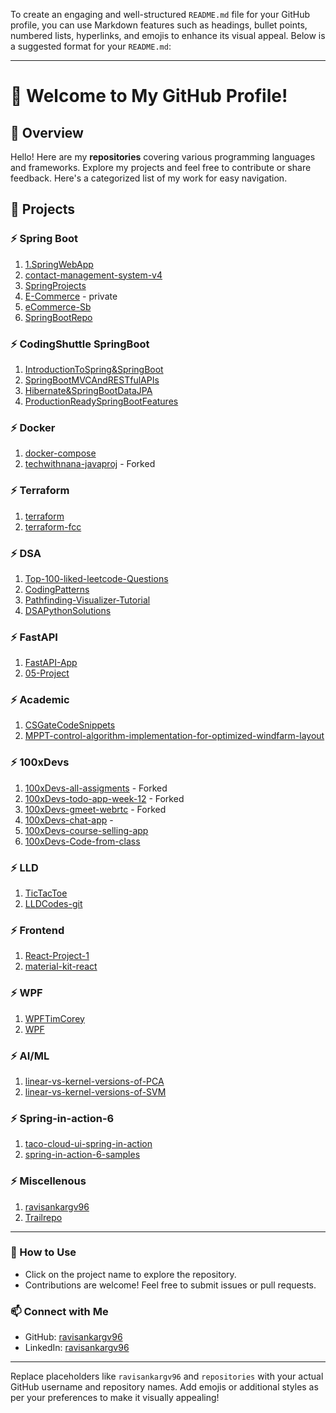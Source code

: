 To create an engaging and well-structured `README.md` file for your GitHub profile, you can use Markdown features such as headings, bullet points, numbered lists, hyperlinks, and emojis to enhance its visual appeal. Below is a suggested format for your `README.md`:

---

# 🌟 Welcome to My GitHub Profile!  

## 📖 Overview  
Hello! Here are my **repositories** covering various programming languages and frameworks. Explore my projects and feel free to contribute or share feedback. Here's a categorized list of my work for easy navigation.  

## 🚀 Projects  

### ⚡ Spring Boot
1. [1.SpringWebApp](https://github.com/ravisankargv96/1.SpringWebApp)
2. [contact-management-system-v4](https://github.com/ravisankargv96/contact-management-system-v4)
3. [SpringProjects](https://github.com/ravisankargv96/SpringProjects)
4. [E-Commerce](https://github.com/ravisankargv96/E-Commerce) - private
5. [eCommerce-Sb](https://github.com/ravisankargv96/eCommerce-Sb)
6. [SpringBootRepo](https://github.com/ravisankargv96/SpringBootRepo)

### ⚡ CodingShuttle SpringBoot
1. [IntroductionToSpring&SpringBoot](https://github.com/ravisankargv96/01-IntroductionToSpringAndSpringBoot)
2. [SpringBootMVCAndRESTfulAPIs](https://github.com/ravisankargv96/02-SpringBootMVCAndRESTfulAPIs)
3. [Hibernate&SpringBootDataJPA](https://github.com/ravisankargv96/03-HibernateAndSpringBootDataJPA)
4. [ProductionReadySpringBootFeatures](https://github.com/ravisankargv96/04-ProductionReadySpringBootFeatures)

### ⚡ Docker
1. [docker-compose](https://github.com/ravisankargv96/docker-compose)
2. [techwithnana-javaproj](https://github.com/ravisankargv96/techwithnana-javaproj) - Forked
   

### ⚡ Terraform
1. [terraform](https://github.com/ravisankargv96/terraform)
2. [terraform-fcc](https://github.com/ravisankargv96/terraform-fcc)
 

### ⚡ DSA
1. [Top-100-liked-leetcode-Questions](https://github.com/ravisankargv96/Top-100-liked-leetcode-Questions)
2. [CodingPatterns](https://github.com/ravisankargv96/CodingPatterns)
3. [Pathfinding-Visualizer-Tutorial](https://github.com/ravisankargv96/Pathfinding-Visualizer-Tutorial)
4. [DSAPythonSolutions](https://github.com/ravisankargv96/DSAPythonSolutions)
   

### ⚡ FastAPI
1. [FastAPI-App](https://github.com/ravisankargv96/FastAPI-App)
2. [05-Project](https://github.com/ravisankargv96/05-Project)


### ⚡ Academic
1. [CSGateCodeSnippets](https://github.com/ravisankargv96/CSGateCodeSnippets)
2. [MPPT-control-algorithm-implementation-for-optimized-windfarm-layout](https://github.com/ravisankargv96/MPPT-control-algorithm-implementation-for-optimized-windfarm-layout)


### ⚡ 100xDevs
1. [100xDevs-all-assigments](https://github.com/ravisankargv96/100xDevs-all-assigments) - Forked
2. [100xDevs-todo-app-week-12](https://github.com/ravisankargv96/100xDevs-todo-app-week-12) - Forked
3. [100xDevs-gmeet-webrtc](https://github.com/ravisankargv96/100xDevs-gmeet-webrtc) - Forked
4. [100xDevs-chat-app](https://github.com/ravisankargv96/100xDevs-chat-app) -
5. [100xDevs-course-selling-app](https://github.com/ravisankargv96/100xDevs-course-selling-app)
6. [100xDevs-Code-from-class](https://github.com/ravisankargv96/100xDevs-Code-from-class)

### ⚡ LLD
1. [TicTacToe](https://github.com/ravisankargv96/TicTacToe)
2. [LLDCodes-git](https://github.com/ravisankargv96/LLDCodes-git)


### ⚡ Frontend
1. [React-Project-1](https://github.com/ravisankargv96/React-Project-1)
2. [material-kit-react](https://github.com/ravisankargv96/material-kit-react)


### ⚡ WPF
1. [WPFTimCorey](https://github.com/ravisankargv96/WPFTimCorey)
2. [WPF](https://github.com/ravisankargv96/WPF)


### ⚡ AI/ML
1. [linear-vs-kernel-versions-of-PCA](https://github.com/ravisankargv96/linear-vs-kernel-versions-of-PCA)
2. [linear-vs-kernel-versions-of-SVM](https://github.com/ravisankargv96/linear-vs-kernel-versions-of-SVM)


### ⚡ Spring-in-action-6
1. [taco-cloud-ui-spring-in-action](https://github.com/ravisankargv96/taco-cloud-ui-spring-in-action)
2. [spring-in-action-6-samples](https://github.com/ravisankargv96/spring-in-action-6-samples)

### ⚡ Miscellenous
1. [ravisankargv96](https://github.com/ravisankargv96/ravisankargv96)
2. [Trailrepo](https://github.com/ravisankargv96/Trailrepo)

---

### 🌟 How to Use  
- Click on the project name to explore the repository.  
- Contributions are welcome! Feel free to submit issues or pull requests.  

### 📫 Connect with Me  
- GitHub: [ravisankargv96](https://github.com/ravisankargv96)  
- LinkedIn: [ravisankargv96](https://linkedin.com/in/ravisankargv96)  

---

Replace placeholders like `ravisankargv96` and `repositories` with your actual GitHub username and repository names. Add emojis or additional styles as per your preferences to make it visually appealing!
